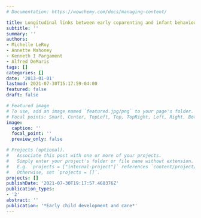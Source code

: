 ```yaml
---
# Documentation: https://wowchemy.com/docs/managing-content/

title: Longitudinal links between early coparenting and infant behaviour problems
subtitle: ''
summary: ''
authors:
- Michelle LeRoy
- Annette Mahoney
- Kenneth I Pargament
- Alfred DeMaris
tags: []
categories: []
date: '2013-01-01'
lastmod: 2021-07-30T15:17:59-04:00
featured: false
draft: false

# Featured image
# To use, add an image named `featured.jpg/png` to your page's folder.
# Focal points: Smart, Center, TopLeft, Top, TopRight, Left, Right, BottomLeft, Bottom, BottomRight.
image:
  caption: ''
  focal_point: ''
  preview_only: false

# Projects (optional).
#   Associate this post with one or more of your projects.
#   Simply enter your project's folder or file name without extension.
#   E.g. `projects = ["internal-project"]` references `content/project/deep-learning/index.md`.
#   Otherwise, set `projects = []`.
projects: []
publishDate: '2021-07-30T19:17:57.468376Z'
publication_types:
- '2'
abstract: ''
publication: '*Early child development and care*'
---
```

